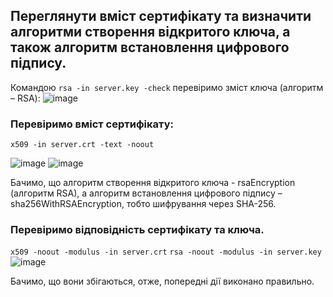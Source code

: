 ## Переглянути вміст сертифікату та визначити алгоритми створення відкритого ключа, а також алгоритм встановлення цифрового підпису.

Командою 
`rsa -in server.key -check` 
перевіримо зміст ключа (алгоритм – RSA):
![image](https://user-images.githubusercontent.com/56130345/207859797-1f8e4e53-6c4d-4b9d-910d-d415fd27e650.png)

### Перевіримо вміст сертифікату:
`x509 -in server.crt -text -noout`

![image](https://user-images.githubusercontent.com/56130345/207860186-7dff74c6-fc2c-44b7-b4eb-e29da4d5763d.png)
![image](https://user-images.githubusercontent.com/56130345/207860447-bea2f8fd-9ab5-441a-86e7-6cb167aa20ba.png)

Бачимо, що алгоритм створення відкритого ключа - rsaEncryption (алгоритм RSA), а алгоритм встановлення цифрового підпису – sha256WithRSAEncryption, тобто шифрування через SHA-256. 

### Перевіримо відповідність сертифікату та ключа.

`x509 -noout -modulus -in server.crt`
`rsa -noout -modulus -in server.key`
![image](https://user-images.githubusercontent.com/56130345/207860768-625c9b00-0997-4035-af6b-a7ca17cead01.png)

Бачимо, що вони збігаються, отже, попередні дії виконано правильно.

